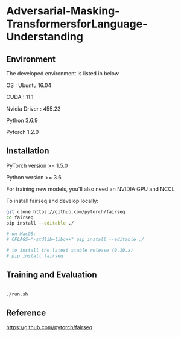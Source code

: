 # Adversarial-Masking-TransformersforLanguage-Understanding


## Environment

The developed environment is listed in below 

OS : Ubuntu 16.04 

CUDA : 11.1

Nvidia Driver : 455.23

Python 3.6.9

Pytorch 1.2.0

## Installation

PyTorch version >= 1.5.0

Python version >= 3.6

For training new models, you'll also need an NVIDIA GPU and NCCL

To install fairseq and develop locally:

```sh
git clone https://github.com/pytorch/fairseq
cd fairseq
pip install --editable ./

# on MacOS:
# CFLAGS="-stdlib=libc++" pip install --editable ./

# to install the latest stable release (0.10.x)
# pip install fairseq
```

## Training and Evaluation

```sh

./run.sh

```


## Reference

https://github.com/pytorch/fairseq
